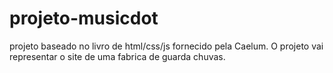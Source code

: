 # projeto-musicdot
projeto baseado no livro de html/css/js fornecido pela Caelum. O projeto vai representar o site de uma fabrica de guarda chuvas.
